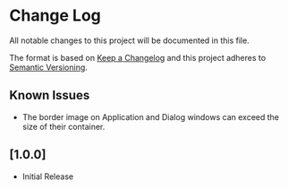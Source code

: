 # Change Log
All notable changes to this project will be documented in this file.
 
The format is based on [Keep a Changelog](http://keepachangelog.com/)
and this project adheres to [Semantic Versioning](http://semver.org/).

## Known Issues
- The border image on Application and Dialog windows can exceed the size of their container.


## [1.0.0]
- Initial Release